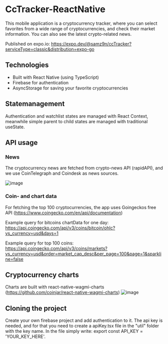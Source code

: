 # CcTracker-ReactNative

This mobile application is a cryptocurrency tracker, where you can select favorites from a wide range of cryptocurrencies, and check their market information. You can also see the latest crypto-related news.

Published on expo.io: https://expo.dev/@samz9n/ccTracker?serviceType=classic&distribution=expo-go

## Technologies
- Built with React Native (using TypeScript) 
- Firebase for authentication
- AsyncStorage for saving your favorite cryptocurrencies

## Statemanagement
Authentication and watchlist states are managed with React Context, meanwhile simple parent to child states are managed with traditional useState.

## API usage

### News
The cryptocurrency news are fetched from crypto-news API (rapidAPI), and we use CoinTelegraph and Coindesk as news sources.

![image](https://user-images.githubusercontent.com/64839531/234488334-b85dbd05-7ab2-47e9-88bb-266883f0571c.png)

### Coin- and chart data
For fetching the top 100 cryptocurrencies, the app uses Goingeckos free API (https://www.coingecko.com/en/api/documentation)

Example query for bitcoins chartData for one day: https://api.coingecko.com/api/v3/coins/bitcoin/ohlc?vs_currency=usd&days=1

Example query for top 100 coins: https://api.coingecko.com/api/v3/coins/markets?vs_currency=usd&order=market_cap_desc&per_page=100&page=1&sparkline=false

## Cryptocurrency charts
Charts are built with react-native-wagmi-charts (https://github.com/coinjar/react-native-wagmi-charts)
![image](https://user-images.githubusercontent.com/64839531/232705917-8eafa776-d438-4932-bfb8-de12ecc0f36b.png)


## Cloning the project
Create your own firebase project and add authentication to it. The api key is needed, and for that you need to create a apiKey.tsx file in the "util" folder with the key name. In the file simply write: export const API_KEY = 'YOUR_KEY_HERE'.
